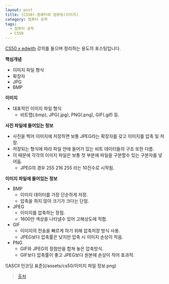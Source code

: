 ```yaml
---
layout: post
title: (CS50)-컴퓨터와 컴퓨팅(이미지)
category: 컴퓨터 공학
tags:
  - 컴퓨터 공학
  - CS50
---
```




[CS50 x edwith](https://www.edwith.org/cs50/) 강의를 들으며 정리하는 용도의 포스팅입니다.



**핵심개념**

- 이미지 파일 형식
- 확장자
- JPG
- BMP



**이미지**

- 대표적인 이미지 파일 형식
  - 비트맵(.bmp), JPG(.jpg), PNG(.png), GIF(.gif) 등.



**사진 파일에 들어있는 정보**

- 사진을 찍어 이미지에 저장하면 보통 JPEG라는 확장자를 갖고 이미지를 압축 및 저장.
- 저장되는 형식에 따라 파일 안에 들어가 있는 비트 데이터들의 구조 또한 다름.
- 이 때문에 각각의 이미지 파일은 보통 첫 부분에 파일을 구분할수 있는 구분자를 넣어둠.
  - JPEG의 경우 255 216 255 라는 10진수로 시작됨.



**이미지 파일에 들어있는 정보**

- BMP
  - 이미지 데이터를 가장 단순하게 저장. 
  - 압축을 하지 않아 크기가 크다는 단점.
- JPEG 
  - 이미지를 압축하는 장점. 
  - 1600만 색상을 나타낼수 있어 고해상도에 적합.
- GIF
  - 이미지의 전송을 빠르게 하기 위해 압축저장 방식 사용.
  - JPEG보다 압축률은 낮지만 압축 시 이미지 손상이 적음.
- PNG
  - GIF와 JPEG의 장점만을 합쳐 놓은 압축방식.
  - GIF보다 압축률이 좋고 JPEG보다 원본에 손상이 적어 효과적.



![ASCII 인코딩 표준](/assets/cs50/이미지 파일 정보.png)

> [출처](https://www.edwith.org/cs50/lecture/22811/)